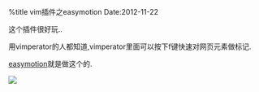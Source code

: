 %title vim插件之easymotion
Date:2012-11-22

这个插件很好玩..

用vimperator的人都知道,vimperator里面可以按下f键快速对网页元素做标记.

[easymotion](https://github.com/Lokaltog/vim-easymotion)就是做这个的.

![](https://github.com/hit9/blog-img-store/raw/master/blog/vim/8_0.png)
